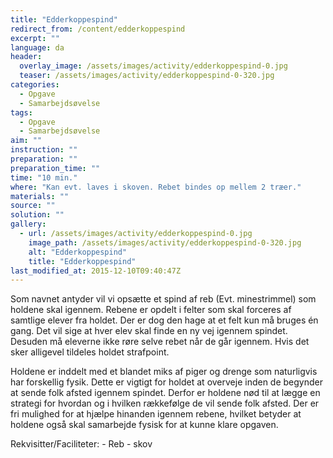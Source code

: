 ```yaml
---
title: "Edderkoppespind"
redirect_from: /content/edderkoppespind
excerpt: ""
language: da
header:
  overlay_image: /assets/images/activity/edderkoppespind-0.jpg
  teaser: /assets/images/activity/edderkoppespind-0-320.jpg
categories: 
  - Opgave
  - Samarbejdsøvelse
tags: 
  - Opgave
  - Samarbejdsøvelse
aim: ""
instruction: ""
preparation: ""
preparation_time: ""
time: "10 min."
where: "Kan evt. laves i skoven. Rebet bindes op mellem 2 træer."
materials: ""
source: ""
solution: ""
gallery:
  - url: /assets/images/activity/edderkoppespind-0.jpg
    image_path: /assets/images/activity/edderkoppespind-0-320.jpg
    alt: "Edderkoppespind"
    title: "Edderkoppespind"
last_modified_at: 2015-12-10T09:40:47Z
---
```

Som navnet antyder vil vi opsætte et spind af reb (Evt. minestrimmel) som holdene skal igennem. Rebene er opdelt i felter som skal forceres af samtlige elever fra holdet. Der er dog den hage at et felt kun må bruges én gang. Det vil sige at hver elev skal finde en ny vej igennem spindet. Desuden må eleverne ikke røre selve rebet når de går igennem. Hvis det sker alligevel tildeles holdet strafpoint.

Holdene er inddelt med et blandet miks af piger og drenge som naturligvis har forskellig fysik. Dette er vigtigt for holdet at overveje inden de begynder at sende folk afsted igennem spindet. Derfor er holdene nød til at lægge en strategi for hvordan og i hvilken rækkefølge de vil sende folk afsted. Der er fri mulighed for at hjælpe hinanden igennem rebene, hvilket betyder at holdene også skal samarbejde fysisk for at kunne klare opgaven.

Rekvisitter/Faciliteter: - Reb - skov
